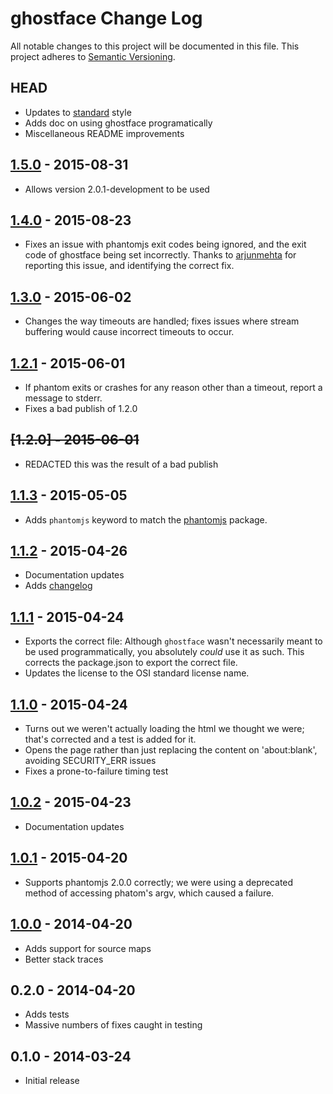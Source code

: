 # ghostface Change Log
All notable changes to this project will be documented in this file.
This project adheres to [Semantic Versioning](http://semver.org/).

## HEAD
- Updates to [standard](http://standardjs.com) style
- Adds doc on using ghostface programatically
- Miscellaneous README improvements

## [1.5.0] - 2015-08-31
- Allows version 2.0.1-development to be used

## [1.4.0] - 2015-08-23
- Fixes an issue with phantomjs exit codes being ignored, and the exit code of
  ghostface being set incorrectly. Thanks to [arjunmehta][] for reporting this
  issue, and identifying the correct fix.

[arjunmehta]: https://github.com/arjunmehta

## [1.3.0] - 2015-06-02
- Changes the way timeouts are handled; fixes issues where stream buffering
  would cause incorrect timeouts to occur.

## [1.2.1] - 2015-06-01
- If phantom exits or crashes for any reason other than a timeout, report a
  message to stderr.
- Fixes a bad publish of 1.2.0

## ~~[1.2.0] - 2015-06-01~~
- REDACTED this was the result of a bad publish

## [1.1.3] - 2015-05-05
- Adds `phantomjs` keyword to match the [phantomjs][] package.

[phantomjs]: http://npm.im/phantomjs

## [1.1.2] - 2015-04-26
- Documentation updates
- Adds [changelog](./CHANGELOG.md)

## [1.1.1] - 2015-04-24
- Exports the correct file: Although `ghostface` wasn't necessarily meant to be
  used programmatically, you absolutely *could* use it as such. This corrects
  the package.json to export the correct file.
- Updates the license to the OSI standard license name.

## [1.1.0] - 2015-04-24
- Turns out we weren't actually loading the html we thought we were;
  that's corrected and a test is added for it.
- Opens the page rather than just replacing the content on
  'about:blank', avoiding SECURITY_ERR issues
- Fixes a prone-to-failure timing test

## [1.0.2] - 2015-04-23
- Documentation updates

## [1.0.1] - 2015-04-20
- Supports phantomjs 2.0.0 correctly; we were using a deprecated method of
  accessing phatom's argv, which caused a failure.

## [1.0.0] - 2014-04-20
- Adds support for source maps
- Better stack traces

## 0.2.0 - 2014-04-20
- Adds tests
- Massive numbers of fixes caught in testing

## 0.1.0 - 2014-03-24
- Initial release

[1.0.0]: https://github.com/fardog/ghostface/compare/v0.2.0...v1.0.0
[1.0.1]: https://github.com/fardog/ghostface/compare/v1.0.0...v1.0.1
[1.0.2]: https://github.com/fardog/ghostface/compare/v1.0.1...v1.0.2
[1.1.0]: https://github.com/fardog/ghostface/compare/v1.0.2...v1.1.0
[1.1.1]: https://github.com/fardog/ghostface/compare/v1.1.0...v1.1.1
[1.1.2]: https://github.com/fardog/ghostface/compare/v1.1.1...v1.1.2
[1.1.3]: https://github.com/fardog/ghostface/compare/v1.1.2...v1.1.3
[1.2.1]: https://github.com/fardog/ghostface/compare/v1.1.2...v1.2.1
[1.3.0]: https://github.com/fardog/ghostface/compare/v1.2.1...v1.3.0
[1.4.0]: https://github.com/fardog/ghostface/compare/v1.3.0...v1.4.0
[1.5.0]: https://github.com/fardog/ghostface/compare/v1.4.0...v1.5.0

